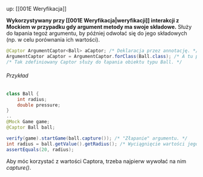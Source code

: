 up: [[001E Weryfikacja]]

**Wykorzystywany przy [[001E Weryfikacja|weryfikacji]] interakcji z Mockiem w przypadku gdy argument metody ma swoje składowe.** Służy do łapania tegoż argumentu, by później odwołać się do jego składowych (np. w celu porównania ich wartości).
```java
@Captor ArgumentCaptor<Ball> aCaptor; /* Deklaracja przez annotację. */
ArgumentCaptor aCaptor = ArgumentCaptor.forClass(Ball.class); /* A tu przez metodę. */
/* Tak zdefiniowany Captor służy do łapania obiektu typu Ball. */
```

###### Przykład
```java
class Ball {
	int radius;
	double pressure;
}
..
@Mock Game game;
@Captor Ball ball;

verify(game).startGame(ball.capture()); /* "Złapanie" argumentu. */
int radius = ball.getValue().getRadius(); /* Wyciągnięcie wartości jego składowej. */
assertEquals(20, radius);
```
Aby móc korzystać z wartości Captora, trzeba najpierw wywołać na nim _capture()_.



